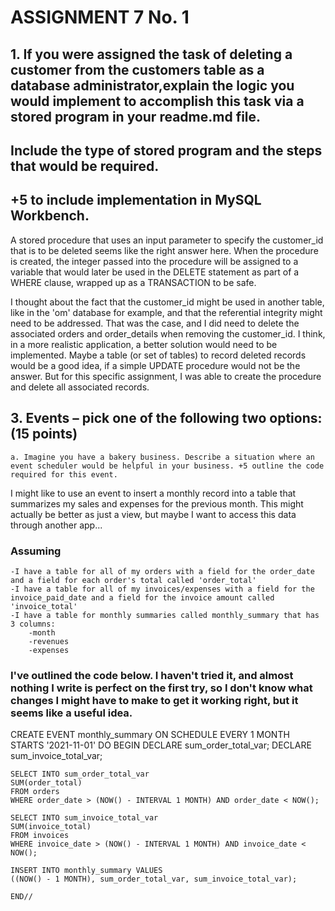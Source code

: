 # ASSIGNMENT 7 No. 1
## 1. If you were assigned the task of deleting a customer from the customers table as a database administrator,explain the logic you would implement to accomplish this task via a stored program in your readme.md file. 
## Include the type of stored program and the steps that would be required. 
## +5 to include implementation in MySQL Workbench. 

A stored procedure that uses an input parameter to specify the customer_id that is to be deleted
seems like the right answer here. When the procedure is created, the integer passed into the procedure
will be assigned to a variable that would later be used in the DELETE statement as part of a WHERE
clause, wrapped up as a TRANSACTION to be safe.

I thought about the fact that the customer_id might be used in another table, like in the 'om' database
for example, and that the referential integrity might need to be addressed. That was the case, and I did need to delete the associated orders and order_details when removing the customer_id. I think, in a more realistic application, a better solution would need to be implemented. Maybe a table (or set of tables) to record deleted records would be a good idea, if a simple UPDATE procedure would not be the answer. But for this specific assignment, I was able to create the procedure and delete all associated records.

## 3. Events – pick one of the following two options: (15 points)
    a. Imagine you have a bakery business. Describe a situation where an event scheduler would be helpful in your business. +5 outline the code required for this event. 

I might like to use an event to insert a monthly record into a table that summarizes my sales and expenses for the previous month. This might actually be better as just a view, but maybe I want to access this data through another app...

### Assuming 
    -I have a table for all of my orders with a field for the order_date and a field for each order's total called 'order_total'
    -I have a table for all of my invoices/expenses with a field for the invoice_paid_date and a field for the invoice amount called 'invoice_total'
    -I have a table for monthly summaries called monthly_summary that has 3 columns:
        -month
        -revenues
        -expenses

### I've outlined the code below. I haven't tried it, and almost nothing I write is perfect on the first try, so I don't know what changes I might have to make to get it working right, but it seems like a useful idea.

CREATE EVENT monthly_summary
ON SCHEDULE EVERY 1 MONTH 
STARTS '2021-11-01'
DO BEGIN
    DECLARE sum_order_total_var;
    DECLARE sum_invoice_total_var;

    SELECT INTO sum_order_total_var
    SUM(order_total)
    FROM orders
    WHERE order_date > (NOW() - INTERVAL 1 MONTH) AND order_date < NOW();

    SELECT INTO sum_invoice_total_var
    SUM(invoice_total)
    FROM invoices
    WHERE invoice_date > (NOW() - INTERVAL 1 MONTH) AND invoice_date < NOW();

    INSERT INTO monthly_summary VALUES
    ((NOW() - 1 MONTH), sum_order_total_var, sum_invoice_total_var);

    END//



